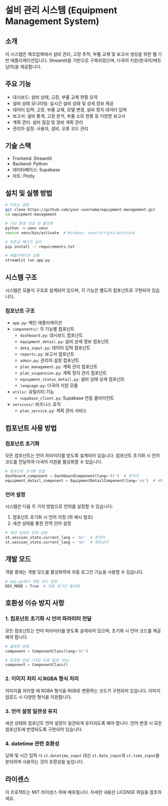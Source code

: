 # 설비 관리 시스템 (Equipment Management System)

## 소개
이 시스템은 제조업체에서 설비 관리, 고장 추적, 부품 교체 및 보고서 생성을 위한 웹 기반 애플리케이션입니다.
Streamlit을 기반으로 구축되었으며, 다국어 지원(한국어/베트남어)을 제공합니다.

## 주요 기능
- 대시보드: 설비 상태, 고장, 부품 교체 현황 요약
- 설비 상태 모니터링: 실시간 설비 상태 및 상세 정보 제공
- 데이터 입력: 고장, 부품 교체, 모델 변경, 설비 정지 데이터 입력
- 보고서: 설비 통계, 고장 분석, 부품 소모 현황 등 다양한 보고서
- 계획 관리: 설비 점검 및 정비 계획 관리
- 관리자 설정: 사용자, 설비, 오류 코드 관리

## 기술 스택
- Frontend: Streamlit
- Backend: Python
- 데이터베이스: Supabase
- 차트: Plotly

## 설치 및 실행 방법
```bash
# 저장소 클론
git clone https://github.com/your-username/equipment-management.git
cd equipment-management

# 가상 환경 생성 및 활성화
python -m venv venv
source venv/bin/activate  # Windows: venv\Scripts\activate

# 의존성 패키지 설치
pip install -r requirements.txt

# 애플리케이션 실행
streamlit run app.py
```

## 시스템 구조
시스템은 모듈식 구조로 설계되어 있으며, 각 기능은 별도의 컴포넌트로 구현되어 있습니다.

### 컴포넌트 구조
- `app.py`: 메인 애플리케이션
- `components/`: 각 기능별 컴포넌트
  - `dashboard.py`: 대시보드 컴포넌트
  - `equipment_detail.py`: 설비 상세 정보 컴포넌트
  - `data_input.py`: 데이터 입력 컴포넌트
  - `reports.py`: 보고서 컴포넌트
  - `admin.py`: 관리자 설정 컴포넌트
  - `plan_management.py`: 계획 관리 컴포넌트
  - `plan_suspension.py`: 계획 정지 관리 컴포넌트
  - `equipment_status_detail.py`: 설비 상태 상세 컴포넌트
  - `language.py`: 다국어 지원 모듈
- `utils/`: 유틸리티 기능
  - `supabase_client.py`: Supabase 연동 클라이언트
- `services/`: 비즈니스 로직
  - `plan_service.py`: 계획 관리 서비스

## 컴포넌트 사용 방법

### 컴포넌트 초기화
모든 컴포넌트는 언어 파라미터를 받도록 설계되어 있습니다. 컴포넌트 초기화 시 언어 코드를 전달하여 다국어 지원을 활성화할 수 있습니다.

```python
# 컴포넌트 초기화 방법
dashboard_component = DashboardComponent(lang='kr')  # 한국어
equipment_detail_component = EquipmentDetailComponent(lang='vn')  # 베트남어
```

### 언어 설정
시스템은 다음 두 가지 방법으로 언어를 설정할 수 있습니다:

1. 컴포넌트 초기화 시 언어 지정 (위 예시 참조)
2. 세션 상태를 통한 전역 언어 설정
```python
# 세션 상태로 언어 설정
st.session_state.current_lang = 'kr'  # 한국어
st.session_state.current_lang = 'vn'  # 베트남어
```

## 개발 모드
개발 중에는 개발 모드를 활성화하여 자동 로그인 기능을 사용할 수 있습니다.
```python
# app.py에서 개발 모드 설정
DEV_MODE = True  # 자동 로그인 활성화
```

## 호환성 이슈 방지 사항

### 1. 컴포넌트 초기화 시 언어 파라미터 전달
모든 컴포넌트는 언어 파라미터를 받도록 설계되어 있으며, 초기화 시 언어 코드를 제공해야 합니다.
```python
# 올바른 방법
component = ComponentClass(lang='kr')

# 잘못된 방법 (타입 오류 발생 가능)
component = ComponentClass()
```

### 2. 이미지 처리 시 RGBA 형식 처리
이미지를 처리할 때 RGBA 형식을 RGB로 변환하는 코드가 구현되어 있습니다. 이미지 업로드 시 다양한 형식을 지원합니다.

### 3. 언어 설정 일관성 유지
세션 상태와 컴포넌트 언어 설정이 일관되게 유지되도록 해야 합니다. 언어 변경 시 모든 컴포넌트에 반영되도록 구현되어 있습니다.

### 4. datetime 관련 호환성
날짜 및 시간 입력 시 `st.datetime_input` 대신 `st.date_input`과 `st.time_input`을 분리하여 사용하는 것이 호환성을 높입니다.

## 라이센스
이 프로젝트는 MIT 라이센스 하에 배포됩니다. 자세한 내용은 LICENSE 파일을 참조하세요. 